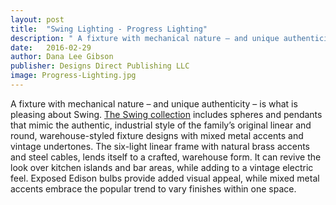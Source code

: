 ```yaml
---
layout: post
title:  "Swing Lighting - Progress Lighting"
description: " A fixture with mechanical nature – and unique authenticity – is what is pleasing about Swing. "
date:   2016-02-29
author: Dana Lee Gibson
publisher: Designs Direct Publishing LLC
image: Progress-Lighting.jpg
---
```


A fixture with mechanical nature – and unique authenticity – is what is pleasing about Swing. [The Swing collection](https://www.hubbell.com/progresslighting/en/) includes spheres and pendants that mimic the authentic, industrial style of the family’s original linear and round, warehouse-styled fixture designs with mixed metal accents and vintage undertones.<!--more--> The six-light linear frame with natural brass accents and steel cables, lends itself to a crafted, warehouse form. It can revive the look over kitchen islands and bar areas, while adding to a vintage electric feel. Exposed Edison bulbs provide added visual appeal, while mixed metal accents embrace the popular trend to vary finishes within one space.
